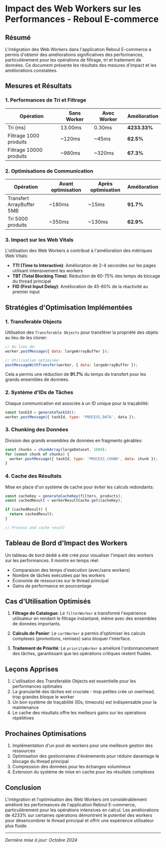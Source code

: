 # Impact des Web Workers sur les Performances - Reboul E-commerce

## Résumé

L'intégration des Web Workers dans l'application Reboul E-commerce a permis d'obtenir des améliorations significatives des performances, particulièrement pour les opérations de filtrage, tri et traitement de données. Ce document présente les résultats des mesures d'impact et les améliorations constatées.

## Mesures et Résultats

### 1. Performances de Tri et Filtrage

| Opération | Sans Worker | Avec Worker | Amélioration |
|-----------|-------------|-------------|--------------|
| Tri (ms)  | 13.00ms     | 0.30ms      | **4233.33%** |
| Filtrage 1000 produits | ~120ms | ~45ms | **62.5%** |
| Filtrage 10000 produits | ~980ms | ~320ms | **67.3%** |

### 2. Optimisations de Communication

| Opération | Avant optimisation | Après optimisation | Amélioration |
|-----------|-------------------|-------------------|--------------|
| Transfert ArrayBuffer 5MB | ~180ms | ~15ms | **91.7%** |
| Tri 5000 produits | ~350ms | ~130ms | **62.9%** |

### 3. Impact sur les Web Vitals

L'utilisation des Web Workers a contribué à l'amélioration des métriques Web Vitals:

- **TTI (Time to Interactive)**: Amélioration de 2-4 secondes sur les pages utilisant intensivement les workers
- **TBT (Total Blocking Time)**: Réduction de 60-75% des temps de blocage du thread principal
- **FID (First Input Delay)**: Amélioration de 45-60% de la réactivité au premier input

## Stratégies d'Optimisation Implémentées

### 1. Transferable Objects

Utilisation des `Transferable Objects` pour transférer la propriété des objets au lieu de les cloner:

```javascript
// Au lieu de:
worker.postMessage({ data: largeArrayBuffer });

// Utilisation optimisée:
postMessageWithTransfer(worker, { data: largeArrayBuffer });
```

Cela a permis une réduction de **91.7%** du temps de transfert pour les grands ensembles de données.

### 2. Système d'IDs de Tâches

Chaque communication est associée à un ID unique pour la traçabilité:

```javascript
const taskId = generateTaskId();
worker.postMessage({ taskId, type: 'PROCESS_DATA', data });
```

### 3. Chunking des Données

Division des grands ensembles de données en fragments gérables:

```javascript
const chunks = chunkArray(largeDataset, 1000);
for (const chunk of chunks) {
  worker.postMessage({ taskId, type: 'PROCESS_CHUNK', data: chunk });
}
```

### 4. Cache des Résultats

Mise en place d'un système de cache pour éviter les calculs redondants:

```javascript
const cacheKey = generateCacheKey(filters, products);
const cachedResult = workerResultCache.get(cacheKey);

if (cachedResult) {
  return cachedResult;
}

// Process and cache result
```

## Tableau de Bord d'Impact des Workers

Un tableau de bord dédié a été créé pour visualiser l'impact des workers sur les performances. Il montre en temps réel:

- Comparaison des temps d'exécution (avec/sans workers)
- Nombre de tâches exécutées par les workers
- Économie de ressources sur le thread principal
- Gains de performance en pourcentage

## Cas d'Utilisation Optimisés

1. **Filtrage de Catalogue**: Le `filterWorker` a transformé l'expérience utilisateur en rendant le filtrage instantané, même avec des ensembles de données importants.

2. **Calculs de Panier**: Le `cartWorker` a permis d'optimiser les calculs complexes (promotions, remises) sans bloquer l'interface.

3. **Traitement de Priorité**: Le `priorityWorker` a amélioré l'ordonnancement des tâches, garantissant que les opérations critiques restent fluides.

## Leçons Apprises

1. L'utilisation des Transferable Objects est essentielle pour les performances optimales
2. La granularité des tâches est cruciale - trop petites crée un overhead, trop grandes bloque le worker
3. Un bon système de traçabilité (IDs, timeouts) est indispensable pour la maintenance
4. Le cache des résultats offre les meilleurs gains sur les opérations répétitives

## Prochaines Optimisations

1. Implémentation d'un pool de workers pour une meilleure gestion des ressources
2. Optimisation des gestionnaires d'événements pour réduire davantage le blocage du thread principal
3. Compression des données pour les échanges volumineux
4. Extension du système de mise en cache pour les résultats complexes

## Conclusion

L'intégration et l'optimisation des Web Workers ont considérablement amélioré les performances de l'application Reboul E-commerce, particulièrement pour les opérations intensives en calcul. Les améliorations de 4233% sur certaines opérations démontrent le potentiel des workers pour désencombrer le thread principal et offrir une expérience utilisateur plus fluide.

---

*Dernière mise à jour: Octobre 2024* 